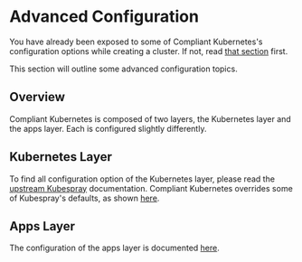 # Advanced Configuration

You have already been exposed to some of Compliant Kubernetes's configuration options while creating a cluster. If not, read [that section](on-prem-standard.md) first.

This section will outline some advanced configuration topics.

## Overview

Compliant Kubernetes is composed of two layers, the Kubernetes layer and the apps layer. Each is configured slightly differently.

## Kubernetes Layer

To find all configuration option of the Kubernetes layer, please read the [upstream Kubespray](https://github.com/kubernetes-sigs/kubespray/blob/master/docs/ansible/vars.md) documentation.
Compliant Kubernetes overrides some of Kubespray's defaults, as shown [here](https://github.com/elastisys/compliantkubernetes-kubespray/tree/main/config).

## Apps Layer

The configuration of the apps layer is documented [here](schema/README.md).

